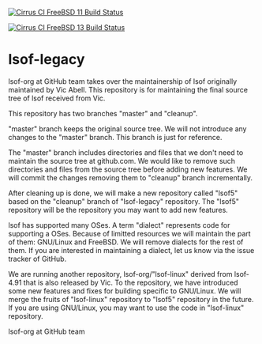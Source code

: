 [![Cirrus CI FreeBSD 11 Build Status](https://api.cirrus-ci.com/github/lsof-org/lsof-legacy.svg?task=freebsd11&branch=cleanup)](https://cirrus-ci.com/github/lsof-org/lsof-legacy)
<!-- [![Cirrus CI FreeBSD 12 Build Status](https://api.cirrus-ci.com/github/lsof-org/lsof-legacy.svg?task=freebsd12&branch=cleanup)](https://cirrus-ci.com/github/lsof-org/lsof-legacy) -->
[![Cirrus CI FreeBSD 13 Build Status](https://api.cirrus-ci.com/github/lsof-org/lsof-legacy.svg?task=freebsd13&branch=cleanup)](https://cirrus-ci.com/github/lsof-org/lsof-legacy)

# lsof-legacy
lsof-org at GitHub team takes over the maintainership of lsof originally
maintained by Vic Abell. This repository is for maintaining the final
source tree of lsof received from Vic.

This repository has two branches "master" and "cleanup".

"master" branch keeps the original source tree. We will not introduce
any changes to the "master" branch. This branch is just for reference.

The "master" branch includes directories and files that we don't need
to maintain the source tree at github.com. We would like to remove
such directories and files from the source tree before adding new
features. We will commit the changes removing them to "cleanup" branch
incrementally.

After cleaning up is done, we will make a new repository called "lsof5"
based on the "cleanup" branch of "lsof-legacy" repository. The "lsof5"
repository will be the repository you may want to add new features.

lsof has supported many OSes. A term "dialect" represents code for
supporting a OSes. Because of limitted resources we will maintain the
part of them: GNU/Linux and FreeBSD. We will remove dialects for the
rest of them. If you are interested in maintaining a dialect, let us
know via the issue tracker of GitHub.

We are running another repository, lsof-org/"lsof-linux" derived from
lsof-4.91 that is also released by Vic. To the repository, we have
introduced some new features and fixes for building specific to
GNU/Linux. We will merge the fruits of "lsof-linux" repository to
"lsof5" repository in the future. If you are using GNU/Linux, you may
want to use the code in "lsof-linux" repository.

lsof-org at GitHub team
